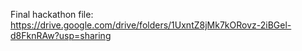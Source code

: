 Final hackathon file: https://drive.google.com/drive/folders/1UxntZ8jMk7kORovz-2iBGel-d8FknRAw?usp=sharing
